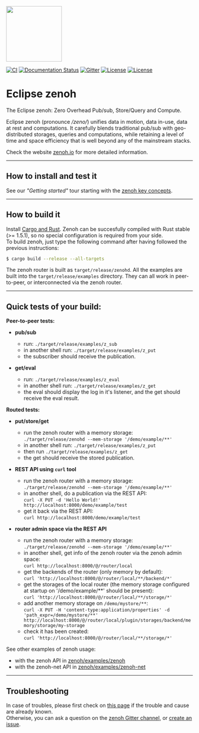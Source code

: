 <img src="http://zenoh.io/img/zenoh-dragon-small.png" height="150">

[![CI](https://github.com/eclipse-zenoh/zenoh/workflows/CI/badge.svg)](https://github.com/eclipse-zenoh/zenoh/actions?query=workflow%3A%22CI%22)
[![Documentation Status](https://readthedocs.org/projects/zenoh-rust/badge/?version=latest)](https://zenoh-rust.readthedocs.io/en/latest/?badge=latest)
[![Gitter](https://badges.gitter.im/atolab/zenoh.svg)](https://gitter.im/atolab/zenoh?utm_source=badge&utm_medium=badge&utm_campaign=pr-badge)
[![License](https://img.shields.io/badge/License-EPL%202.0-blue)](https://choosealicense.com/licenses/epl-2.0/)
[![License](https://img.shields.io/badge/License-Apache%202.0-blue.svg)](https://opensource.org/licenses/Apache-2.0)

# Eclipse zenoh
The Eclipse zenoh: Zero Overhead Pub/sub, Store/Query and Compute.

Eclipse zenoh (pronounce _/zeno/_) unifies data in motion, data in-use, data at rest and computations. It carefully blends traditional pub/sub with geo-distributed storages, queries and computations, while retaining a level of time and space efficiency that is well beyond any of the mainstream stacks.

Check the website [zenoh.io](http://zenoh.io) for more detailed information.

-------------------------------
## How to install and test it

See our _"Getting started"_ tour starting with the [zenoh key concepts](https://zenoh.io/docs/getting-started/key-concepts/).

-------------------------------
## How to build it

Install [Cargo and Rust](https://doc.rust-lang.org/cargo/getting-started/installation.html). Zenoh can be succesfully compiled with Rust stable (>= 1.5.1), so no special configuration is required from your side.  
To build zenoh, just type the following command after having followed the previous instructions:

```bash
$ cargo build --release --all-targets
```

The zenoh router is built as `target/release/zenohd`. All the examples are built into the `target/release/examples` directory. They can all work in peer-to-peer, or interconnected via the zenoh router.

-------------------------------
## Quick tests of your build:

**Peer-to-peer tests:**

 - **pub/sub**
    - run: `./target/release/examples/z_sub`
    - in another shell run: `./target/release/examples/z_put`
    - the subscriber should receive the publication.

 - **get/eval**
    - run: `./target/release/examples/z_eval`
    - in another shell run: `./target/release/examples/z_get`
    - the eval should display the log in it's listener, and the get should receive the eval result.

**Routed tests:**

 - **put/store/get**
    - run the zenoh router with a memory storage:  
      `./target/release/zenohd --mem-storage '/demo/example/**'`
    - in another shell run: `./target/release/examples/z_put`
    - then run `./target/release/examples/z_get`
    - the get should receive the stored publication.

 - **REST API using `curl` tool**
    - run the zenoh router with a memory storage:  
      `./target/release/zenohd --mem-storage '/demo/example/**'`
    - in another shell, do a publication via the REST API:  
      `curl -X PUT -d 'Hello World!' http://localhost:8000/demo/example/test`
    - get it back via the REST API:  
      `curl http://localhost:8000/demo/example/test`

  - **router admin space via the REST API**
    - run the zenoh router with a memory storage:  
      `./target/release/zenohd --mem-storage '/demo/example/**'`
    - in another shell, get info of the zenoh router via the zenoh admin space:  
      `curl http://localhost:8000/@/router/local`
    - get the backends of the router (only memory by default):  
      `curl 'http://localhost:8000/@/router/local/**/backend/*'`
    - get the storages of the local router (the memory storage configured at startup on '/demo/example/**' should be present):  
     `curl 'http://localhost:8000/@/router/local/**/storage/*'`
    - add another memory storage on `/demo/mystore/**`:  
      `curl -X PUT -H 'content-type:application/properties' -d 'path_expr=/demo/mystore/**' http://localhost:8000/@/router/local/plugin/storages/backend/memory/storage/my-storage`
    - check it has been created:  
      `curl 'http://localhost:8000/@/router/local/**/storage/*'`


See other examples of zenoh usage:
 - with the zenoh API in [zenoh/examples/zenoh](https://github.com/eclipse-zenoh/zenoh/tree/master/zenoh/examples/zenoh)
 - with the zenoh-net API in [zenoh/examples/zenoh-net](https://github.com/eclipse-zenoh/zenoh/tree/master/zenoh/examples/zenoh-net)

-------------------------------
## Troubleshooting

In case of troubles, please first check on [this page](https://zenoh.io/docs/getting-started/troubleshooting/) if the trouble and cause are already known.  
Otherwise, you can ask a question on the [zenoh Gitter channel](https://gitter.im/atolab/zenoh), or [create an issue](https://github.com/eclipse-zenoh/zenoh/issues).
